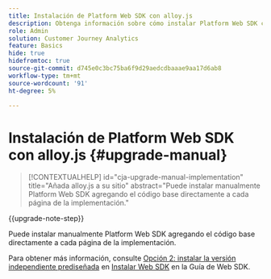 ```yaml
---
title: Instalación de Platform Web SDK con alloy.js
description: Obtenga información sobre cómo instalar Platform Web SDK con alloy.js
role: Admin
solution: Customer Journey Analytics
feature: Basics
hide: true
hidefromtoc: true
source-git-commit: d745e0c3bc75ba6f9d29aedcdbaaae9aa17d6ab8
workflow-type: tm+mt
source-wordcount: '91'
ht-degree: 5%

---
```


# Instalación de Platform Web SDK con alloy.js {#upgrade-manual}

<!-- markdownlint-disable MD034 -->

>[!CONTEXTUALHELP]
>id="cja-upgrade-manual-implementation"
>title="Añada alloy.js a su sitio"
>abstract="Puede instalar manualmente Platform Web SDK agregando el código base directamente a cada página de la implementación."

<!-- markdownlint-enable MD034 -->

{{upgrade-note-step}}

Puede instalar manualmente Platform Web SDK agregando el código base directamente a cada página de la implementación.

Para obtener más información, consulte [Opción 2: instalar la versión independiente prediseñada](https://experienceleague.adobe.com/en/docs/experience-platform/edge/fundamentals/installing-the-sdk#option-2-installing-the-prebuilt-standalone-version) en [Instalar Web SDK](https://experienceleague.adobe.com/en/docs/experience-platform/edge/fundamentals/installing-the-sdk) en la Guía de Web SDK.

